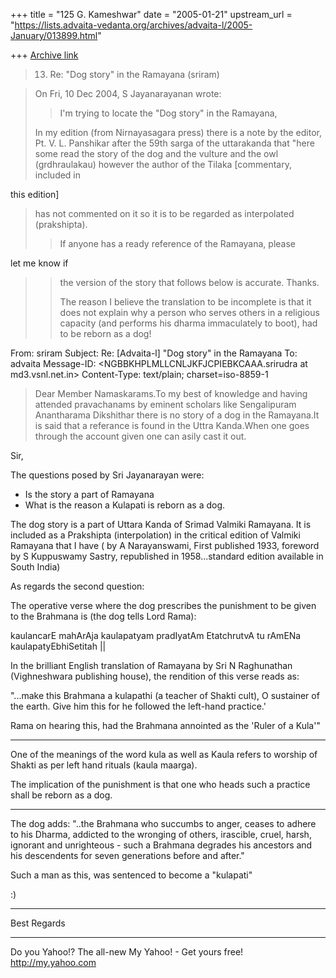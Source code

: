 +++
title = "125 G. Kameshwar"
date = "2005-01-21"
upstream_url = "https://lists.advaita-vedanta.org/archives/advaita-l/2005-January/013899.html"

+++
[Archive link](https://lists.advaita-vedanta.org/archives/advaita-l/2005-January/013899.html)

>   13. Re: "Dog story" in the Ramayana (sriram)

> On Fri, 10 Dec 2004, S Jayanarayanan wrote:
>
> > I'm trying to locate the "Dog story" in the Ramayana,
>
> In my edition (from Nirnayasagara press) there is a note 
by the editor,
> Pt. V. L. Panshikar after the 59th sarga of the 
uttarakanda that "here
> some read the story of the dog and the vulture and the 
owl (grdhraulakau)
> however the author of the Tilaka [commentary, included in

this edition]
> has not commented on it so it is to be regarded as 
interpolated
(prakshipta).
> > If anyone has a ready reference of the Ramayana, please

let me know if
> > the version of the story that follows below is 
accurate. Thanks.
> >
> > The reason I believe the translation to be incomplete 
is that it does
> > not explain why a person who serves others in a 
religious capacity (and
> > performs his dharma immaculately to boot), had to be 
reborn as a dog!
> >

From: sriram <srirudra at md3.vsnl.net.in>
Subject: Re: [Advaita-l] "Dog story" in the Ramayana
To: advaita <ADVAITA-L at LISTS.ADVAITA-VEDANTA.ORG>
Message-ID: 
<NGBBKHPLMLLCNLJKFJCPIEBKCAAA.srirudra at md3.vsnl.net.in>
Content-Type: text/plain; charset=iso-8859-1

>Dear Member
>Namaskarams.To my best of knowledge and having attended 
>pravachanams by
>eminent scholars like Sengalipuram Anantharama Dikshithar 
>there is no story
>of a dog in the Ramayana.It is said that a referance is 
>found in the Uttra
>Kanda.When one goes through the account given one can 
>asily cast it out.

Sir,

The questions posed by Sri Jayanarayan were:

- Is the story a part of Ramayana
- What is the reason a Kulapati is reborn as a dog.

The dog story is a part of Uttara Kanda of Srimad Valmiki
Ramayana. It is included as a Prakshipta (interpolation) in
the critical edition of Valmiki Ramayana that I have ( by A
Narayanswami, First published 1933,  foreword by S
Kuppuswamy Sastry, republished in 1958...standard edition
available in South India)

As regards the second question: 

The operative verse where the dog prescribes the punishment
to be given to the Brahmana is (the dog tells Lord Rama):

kaulancarE mahArAja kaulapatyam pradIyatAm
EtatchrutvA tu rAmENa kaulapatyEbhiSetitah ||

In the brilliant English translation of Ramayana by Sri N
Raghunathan (Vighneshwara publishing house), the rendition
of this verse reads as:

"...make this Brahmana a kulapathi (a teacher of Shakti
cult), O sustainer of the earth. Give him this for he
followed the left-hand practice.'

Rama on hearing this, had the Brahmana annointed as the
'Ruler of a Kula'"

****

One of the meanings of the word kula as well as Kaula
refers to worship of Shakti as per left hand rituals (kaula
maarga). 

The implication of the punishment is that one who heads
such a practice shall be reborn as a dog.

****

The dog adds: "..the Brahmana who succumbs to anger, ceases
to adhere to his Dharma, addicted to the wronging of
others, irascible, cruel, harsh, ignorant and unrighteous -
such a Brahmana degrades his ancestors and his descendents
for seven generations before and after."

Such a man as this, was sentenced to become a "kulapati" 

:)

***

Best Regards







__________________________________ 
Do you Yahoo!? 
The all-new My Yahoo! - Get yours free! 
http://my.yahoo.com 



